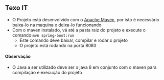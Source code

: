 ## Texo IT

* O Projeto está desenvolvido com o [Apache Maven](https://maven.apache.org/), por isto é necessário baixa-lo na maquina e deixa-lo funcionando
* Com o maven instalado, vá até a pasta raiz do projeto e execute o comando `mvn spring-boot:run`
   * Este comando deve baixar, compilar e rodar o projeto
   * O projeto está rodando na porta 8080

#### Observação
* O Java a ser utilizado deve ser o java 8 em conjunto com o maven para compilação e execução do projeto

